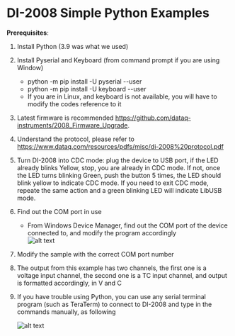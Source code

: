 # DI-2008 Simple Python Examples


**Prerequisites**:

1) Install Python (3.9 was what we used)

2) Install Pyserial and Keyboard (from command prompt if you are using Window)
    - python -m pip install -U pyserial --user
    - python -m pip install -U keyboard --user
    - If you are in Linux, and keyboard is not available, you will have to modify the codes reference to it

3) Latest firmware is recommended https://github.com/dataq-instruments/2008_Firmware_Upgrade. 

4) Understand the protocol, please refer to https://www.dataq.com/resources/pdfs/misc/di-2008%20protocol.pdf

5) Turn DI-2008 into CDC mode: plug the device to USB port, if the LED already blinks Yellow, stop, you are already in CDC mode. If not, once the LED turns blinking Green, push the button 5 times, the LED should blink yellow to indicate CDC mode. If you need to exit CDC mode, repeate the same action and a green blinking LED will indicate LibUSB mode.

6) Find out the COM port in use

    - From Windows Device Manager, find out the COM port of the device connected to, and modify the program accordingly<br/>
    ![alt text](https://www.dataq.com/resources/repository/matlab_devicemanager.png)
    
7) Modify the sample with the correct COM port number
8) The output from this example has two channels, the first one is a voltage input channel, the second one is a TC input channel, and output is formatted accordingly, in V and C
9) If you have trouble using Python, you can use any serial terminal program (such as TeraTerm) to connect to DI-2008 and type in the commands manually, as following

   ![alt text](https://www.dataq.com/resources/images/cdc2008.png)
